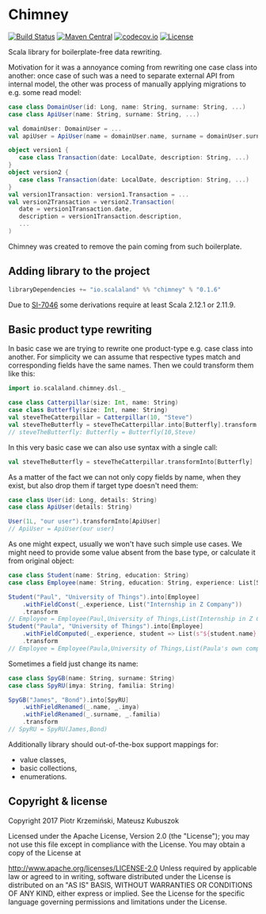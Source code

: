 # Chimney

[![Build Status](https://travis-ci.org/scalalandio/chimney.svg?branch=master)](https://travis-ci.org/scalalandio/chimney)
[![Maven Central](https://img.shields.io/maven-central/v/io.scalaland/chimney_2.12.svg)](http://search.maven.org/#search%7Cga%7C1%7Cchimney)
[![codecov.io](http://codecov.io/github/scalalandio/chimney/coverage.svg?branch=master)](http://codecov.io/github/scalalandio/chimney?branch=master)
[![License](http://img.shields.io/:license-Apache%202-green.svg)](http://www.apache.org/licenses/LICENSE-2.0.txt)

Scala library for boilerplate-free data rewriting.

Motivation for it was a annoyance coming from rewriting one case class
into another: once case of such was a need to separate external API from
internal model, the other was process of manually applying migrations to
e.g. some read model:

```scala
case class DomainUser(id: Long, name: String, surname: String, ...)
case class ApiUser(name: String, surname: String, ...)

val domainUser: DomainUser = ...
val apiUser = ApiUser(name = domainUser.name, surname = domainUser.surname, ...)
```

```scala
object version1 {
   case class Transaction(date: LocalDate, description: String, ...)
}
object version2 {
   case class Transaction(date: LocalDate, description: String, ...)
}
val version1Transaction: version1.Transaction = ...
val version2Transaction = version2.Transaction(
   date = version1Transaction.date,
   description = version1Transaction.description,
   ...
)
```

Chimney was created to remove the pain coming from such boilerplate.

## Adding library to the project

```scala
libraryDependencies += "io.scalaland" %% "chimney" % "0.1.6"
```

Due to [SI-7046](https://issues.scala-lang.org/browse/SI-7046) some derivations require at least Scala 2.12.1 or 2.11.9.

## Basic product type rewriting

In basic case we are trying to rewrite one product-type e.g. case class
into another. For simplicity we can assume that respective types match
and corresponding fields have the same names. Then we could transform
them like this:

```scala
import io.scalaland.chimney.dsl._

case class Catterpillar(size: Int, name: String)
case class Butterfly(size: Int, name: String)
val steveTheCatterpillar = Catterpillar(10, "Steve")
val steveTheButterfly = steveTheCatterpillar.into[Butterfly].transform
// steveTheButterfly: Butterfly = Butterfly(10,Steve)
```

In this very basic case we can also use syntax with a single call:

```scala
val steveTheButterfly = steveTheCatterpillar.transformInto[Butterfly]
```

As a matter of the fact we can not only copy fields by name, when they
exist, but also drop them if target type doesn't need them:

```scala
case class User(id: Long, details: String)
case class ApiUser(details: String)

User(1L, "our user").transformInto[ApiUser]
// ApiUser = ApiUser(our user)
```

As one might expect, usually we won't have such simple use cases. We
might need to provide some value absent from the base type, or calculate
it from original object:

```scala
case class Student(name: String, education: String)
case class Employee(name: String, education: String, experience: List[String])

Student("Paul", "University of Things").into[Employee]
    .withFieldConst(_.experience, List("Internship in Z Company"))
    .transform
// Employee = Employee(Paul,University of Things,List(Internship in Z Company))
Student("Paula", "University of Things").into[Employee]
    .withFieldComputed(_.experience, student => List(s"${student.name}'s own company"))
    .transform
// Employee = Employee(Paula,University of Things,List(Paula's own company))
```

Sometimes a field just change its name:

```scala
case class SpyGB(name: String, surname: String)
case class SpyRU(imya: String, familia: String)

SpyGB("James", "Bond").into[SpyRU]
    .withFieldRenamed(_.name, _.imya)
    .withFieldRenamed(_.surname, _.familia)
    .transform
// SpyRU = SpyRU(James,Bond)
```

Additionally library should out-of-the-box support mappings for:

  * value classes,
  * basic collections,
  * enumerations.

## Copyright & license

Copyright 2017 Piotr Krzemiński, Mateusz Kubuszok

Licensed under the Apache License, Version 2.0 (the "License"); you may not use this file except in compliance with the License. You may obtain a copy of the License at

http://www.apache.org/licenses/LICENSE-2.0
Unless required by applicable law or agreed to in writing, software distributed under the License is distributed on an "AS IS" BASIS, WITHOUT WARRANTIES OR CONDITIONS OF ANY KIND, either express or implied. See the License for the specific language governing permissions and limitations under the License.

